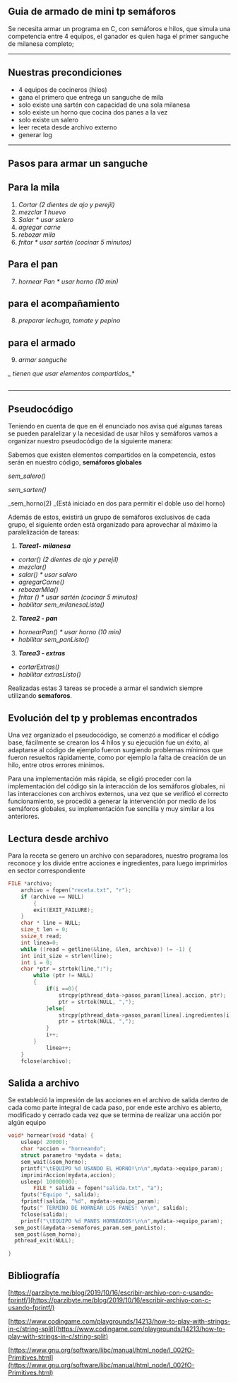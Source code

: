 
## Guia de armado de mini tp semáforos

Se necesita armar un programa en C, con semáforos e hilos, que simula una competencia entre 4 equipos, el ganador es quien haga el primer sanguche de milanesa completo;



---



## Nuestras precondiciones 



*   4 equipos de cocineros (hilos)
*   gana el primero que entrega un sanguche de mila
*   solo existe una sartén con capacidad de una sola milanesa
*   solo existe un horno que cocina dos panes a la vez
*   solo existe un salero
*   leer receta desde archivo externo
*   generar log 



---



## Pasos para armar un sanguche


## Para la mila



1. _Cortar (2 dientes de ajo y perejil)_
2. _mezclar 1 huevo_
3. _Salar * usar salero_
4. _agregar carne_
5. _rebozar mila_
6. _fritar  * usar sartén (cocinar 5 minutos)_


## Para el pan



7. _hornear Pan * usar horno (10 min)_


## para el acompañamiento



8. _preparar lechuga, tomate y pepino_


##  para el armado



9. _armar sanguche_

**_*  tienen que usar elementos compartidos_**


## 

---



## Pseudocódigo

Teniendo en cuenta de que en él enunciado nos avisa qué algunas tareas se pueden paralelizar y la necesidad de usar hilos y semáforos vamos a organizar nuestro pseudocódigo de la siguiente manera:

Sabemos que existen elementos compartidos en la competencia, estos serán en nuestro código, **semáforos globales**

_sem_salero()_

_sem_sarten()_

_sem_horno(2) _(Está iniciado en dos para permitir el doble uso del horno)

Además de estos, existirá un grupo de semáforos exclusivos de cada grupo, el siguiente orden está organizado para aprovechar al máximo la paralelización de tareas:



1. **_Tarea1- milanesa_**
*   _cortar() (2 dientes de ajo y perejil)_
*   _mezclar()_
*   _salar() * usar salero_
*   _agregarCarne()_
*   _rebozarMila()_
*   _fritar () * usar sartén (cocinar 5 minutos)_
*   _habilitar sem_milanesaLista()_
2. **_Tarea2 - pan_**
*   _hornearPan() * usar horno (10 min)_
*   _habilitar sem_panListo()_
3. **_Tarea3 - extras_**
*   _cortarExtras()_
*   _habilitar extrasListo()_

Realizadas estas 3 tareas se procede a armar el sandwich siempre utilizando **semaforos**.


## Evolución del tp y problemas encontrados

Una vez organizado el pseudocódigo, se comenzó a modificar el código base, fácilmente se crearon los 4 hilos y su ejecución fue un éxito, al adaptarse al código de ejemplo fueron surgiendo problemas mínimos que fueron resueltos rápidamente, como por ejemplo la falta de creación de un hilo, entre otros errores minimos.

Para una implementación más rápida, se eligió proceder con la implementación del código sin la interacción de los semáforos globales, ni las interacciones con archivos externos, una vez que se verificó el correcto funcionamiento, se procedió a generar la intervención por medio de los semáforos globales, su implementación fue sencilla y muy similar a los anteriores.

## Lectura desde archivo

Para la receta se genero un archivo con separadores, nuestro programa los reconoce y los divide entre acciones e ingredientes, para luego imprimirlos en sector correspondiente

```c
FILE *archivo;
	archivo = fopen("receta.txt", "r");
	if (archivo == NULL)
		{
    	exit(EXIT_FAILURE); 
	}
	char * line = NULL;
	size_t len = 0;
	ssize_t read;
	int linea=0;
	while ((read = getline(&line, &len, archivo)) != -1) { 
	int init_size = strlen(line);
	int i = 0;
	char *ptr = strtok(line,":");
		while (ptr != NULL)
		{
			if(i ==0){
				strcpy(pthread_data->pasos_param[linea].accion, ptr);
				ptr = strtok(NULL, ",");
			}else{
				strcpy(pthread_data->pasos_param[linea].ingredientes[i], ptr);
				ptr = strtok(NULL, ",");
			}
			i++;
		}	
			linea++;
    }
    fclose(archivo);

```

## Salida a archivo

Se estableció la impresión de las acciones en el archivo de salida dentro de cada como parte integral de cada paso, por ende este archivo es abierto, modificado y cerrado cada vez que se termina de realizar una acción por algún equipo

```c
void* hornear(void *data) {
	usleep( 20000);
	char *accion = "horneando";
	struct parametro *mydata = data;
	sem_wait(&sem_horno);
	printf("\tEQUIPO %d USANDO EL HORNO!\n\n",mydata->equipo_param);
	imprimirAccion(mydata,accion);
	usleep( 10000000);
		FILE * salida = fopen("salida.txt", "a");
	fputs("Equipo ", salida); 
	fprintf(salida, "%d", mydata->equipo_param);
	fputs(" TERMINO DE HORNEAR LOS PANES! \n\n", salida);
	fclose(salida);
	printf("\tEQUIPO %d PANES HORNEADOS!\n\n",mydata->equipo_param);
  sem_post(&mydata->semaforos_param.sem_panListo);
  sem_post(&sem_horno);
  pthread_exit(NULL);

}
```


## Bibliografía

[https://parzibyte.me/blog/2019/10/16/escribir-archivo-con-c-usando-fprintf/](https://parzibyte.me/blog/2019/10/16/escribir-archivo-con-c-usando-fprintf/)

[https://www.codingame.com/playgrounds/14213/how-to-play-with-strings-in-c/string-split](https://www.codingame.com/playgrounds/14213/how-to-play-with-strings-in-c/string-split)

[https://www.gnu.org/software/libc/manual/html_node/I_002fO-Primitives.html](https://www.gnu.org/software/libc/manual/html_node/I_002fO-Primitives.html)

